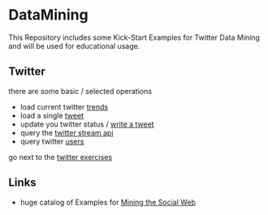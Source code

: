 # DataMining

This Repository includes some Kick-Start Examples for Twitter Data Mining and will be used for educational usage.

## Twitter

there are some basic / selected operations

- load current twitter [trends](/twitter/trends.py "Trends by definied place")  
- load a single [tweet](/twitter/tweet_single.py "Get a single tweet by ID")
- update you twitter status / [write a tweet](/twitter/tweet_update.py "tweet your status")
- query the [twitter stream api](/twitter/twitter_stream.php "twitter stream api")
- query twitter [users](/twitter/users.py "looking for some twitter users by e.g. their name")

go next to the [twitter exercises](/twitter/README.md)

## Links

- huge catalog of Examples for [Mining the Social Web](https://github.com/ptwobrussell/Mining-the-Social-Web-2nd-Edition/wiki/Numbered-Examples "Mining the Social Web")
